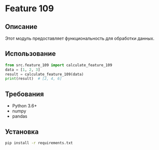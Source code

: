 # Feature 109
## Описание
Этот модуль предоставляет функциональность для обработки данных.
## Использование
```python
from src.feature_109 import calculate_feature_109
data = [1, 2, 3]
result = calculate_feature_109(data)
print(result)  # [2, 4, 6]
```
## Требования
- Python 3.6+
- numpy
- pandas
## Установка
```bash
pip install -r requirements.txt
```